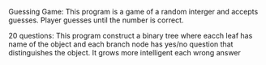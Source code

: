 Guessing Game:
This program is a game of a random interger and accepts guesses. Player guesses until the number is correct.

20 questions:
This program construct a binary tree where eacch leaf has name of the object and each branch node has yes/no question that distinguishes the object. It grows more intelligent each wrong answer
